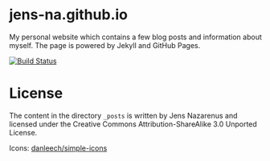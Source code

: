 jens-na.github.io
=================
My personal website which contains a few blog posts and information about
myself. The page is powered by Jekyll and GitHub Pages.

[![Build Status](https://travis-ci.org/jens-na/jens-na.github.io.png?branch=master)](https://travis-ci.org/jens-na/jens-na.github.io)

License
=======
The content in the directory `_posts` is written by Jens Nazarenus and 
licensed under the Creative Commons Attribution-ShareAlike 3.0 Unported License.

Icons: [danleech/simple-icons](https://github.com/danleech/simple-icons)
